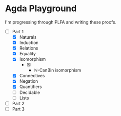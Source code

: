# Agda Playground

I'm progressing through PLFA and writing these proofs.

* [ ] Part 1
  * [x] Naturals
  * [x] Induction
  * [x] Relations
  * [x] Equality
  * [x] Isomorphism
    * [x] + ℕ-CanBin isomorphism
  * [x] Connectives
  * [x] Negation
  * [x] Quantifiers
  * [ ] Decidable
  * [ ] Lists
* [ ] Part 2
* [ ] Part 3
